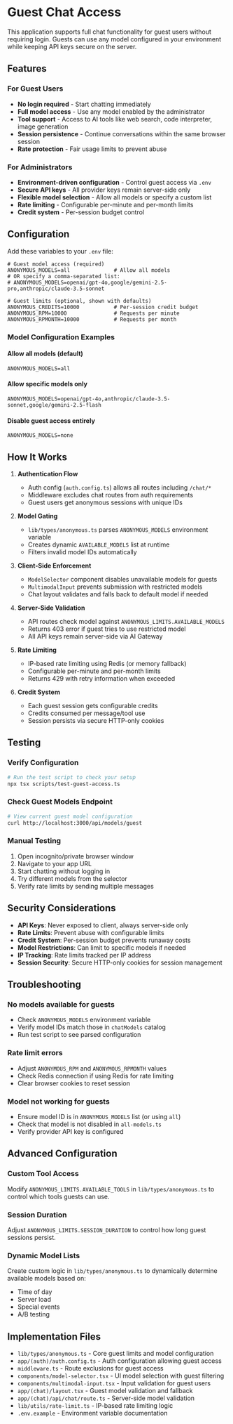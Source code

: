 # Guest Chat Access

This application supports full chat functionality for guest users without requiring login. Guests can use any model configured in your environment while keeping API keys secure on the server.

## Features

### For Guest Users
- **No login required** - Start chatting immediately
- **Full model access** - Use any model enabled by the administrator
- **Tool support** - Access to AI tools like web search, code interpreter, image generation
- **Session persistence** - Continue conversations within the same browser session
- **Rate protection** - Fair usage limits to prevent abuse

### For Administrators
- **Environment-driven configuration** - Control guest access via `.env`
- **Secure API keys** - All provider keys remain server-side only
- **Flexible model selection** - Allow all models or specify a custom list
- **Rate limiting** - Configurable per-minute and per-month limits
- **Credit system** - Per-session budget control

## Configuration

Add these variables to your `.env` file:

```env
# Guest model access (required)
ANONYMOUS_MODELS=all              # Allow all models
# OR specify a comma-separated list:
# ANONYMOUS_MODELS=openai/gpt-4o,google/gemini-2.5-pro,anthropic/claude-3.5-sonnet

# Guest limits (optional, shown with defaults)
ANONYMOUS_CREDITS=10000           # Per-session credit budget
ANONYMOUS_RPM=10000               # Requests per minute
ANONYMOUS_RPMONTH=10000           # Requests per month
```

### Model Configuration Examples

#### Allow all models (default)
```env
ANONYMOUS_MODELS=all
```

#### Allow specific models only
```env
ANONYMOUS_MODELS=openai/gpt-4o,anthropic/claude-3.5-sonnet,google/gemini-2.5-flash
```

#### Disable guest access entirely
```env
ANONYMOUS_MODELS=none
```

## How It Works

1. **Authentication Flow**
   - Auth config (`auth.config.ts`) allows all routes including `/chat/*`
   - Middleware excludes chat routes from auth requirements
   - Guest users get anonymous sessions with unique IDs

2. **Model Gating**
   - `lib/types/anonymous.ts` parses `ANONYMOUS_MODELS` environment variable
   - Creates dynamic `AVAILABLE_MODELS` list at runtime
   - Filters invalid model IDs automatically

3. **Client-Side Enforcement**
   - `ModelSelector` component disables unavailable models for guests
   - `MultimodalInput` prevents submission with restricted models
   - Chat layout validates and falls back to default model if needed

4. **Server-Side Validation**
   - API routes check model against `ANONYMOUS_LIMITS.AVAILABLE_MODELS`
   - Returns 403 error if guest tries to use restricted model
   - All API keys remain server-side via AI Gateway

5. **Rate Limiting**
   - IP-based rate limiting using Redis (or memory fallback)
   - Configurable per-minute and per-month limits
   - Returns 429 with retry information when exceeded

6. **Credit System**
   - Each guest session gets configurable credits
   - Credits consumed per message/tool use
   - Session persists via secure HTTP-only cookies

## Testing

### Verify Configuration
```bash
# Run the test script to check your setup
npx tsx scripts/test-guest-access.ts
```

### Check Guest Models Endpoint
```bash
# View current guest model configuration
curl http://localhost:3000/api/models/guest
```

### Manual Testing
1. Open incognito/private browser window
2. Navigate to your app URL
3. Start chatting without logging in
4. Try different models from the selector
5. Verify rate limits by sending multiple messages

## Security Considerations

- **API Keys**: Never exposed to client, always server-side only
- **Rate Limits**: Prevent abuse with configurable limits
- **Credit System**: Per-session budget prevents runaway costs
- **Model Restrictions**: Can limit to specific models if needed
- **IP Tracking**: Rate limits tracked per IP address
- **Session Security**: Secure HTTP-only cookies for session management

## Troubleshooting

### No models available for guests
- Check `ANONYMOUS_MODELS` environment variable
- Verify model IDs match those in `chatModels` catalog
- Run test script to see parsed configuration

### Rate limit errors
- Adjust `ANONYMOUS_RPM` and `ANONYMOUS_RPMONTH` values
- Check Redis connection if using Redis for rate limiting
- Clear browser cookies to reset session

### Model not working for guests
- Ensure model ID is in `ANONYMOUS_MODELS` list (or using `all`)
- Check that model is not disabled in `all-models.ts`
- Verify provider API key is configured

## Advanced Configuration

### Custom Tool Access
Modify `ANONYMOUS_LIMITS.AVAILABLE_TOOLS` in `lib/types/anonymous.ts` to control which tools guests can use.

### Session Duration
Adjust `ANONYMOUS_LIMITS.SESSION_DURATION` to control how long guest sessions persist.

### Dynamic Model Lists
Create custom logic in `lib/types/anonymous.ts` to dynamically determine available models based on:
- Time of day
- Server load
- Special events
- A/B testing

## Implementation Files

- `lib/types/anonymous.ts` - Core guest limits and model configuration
- `app/(auth)/auth.config.ts` - Auth configuration allowing guest access
- `middleware.ts` - Route exclusions for guest access
- `components/model-selector.tsx` - UI model selection with guest filtering
- `components/multimodal-input.tsx` - Input validation for guest users
- `app/(chat)/layout.tsx` - Guest model validation and fallback
- `app/(chat)/api/chat/route.ts` - Server-side model validation
- `lib/utils/rate-limit.ts` - IP-based rate limiting logic
- `.env.example` - Environment variable documentation